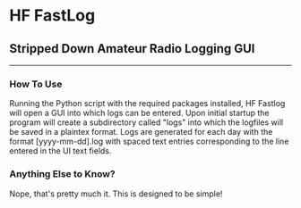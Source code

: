 # HF FastLog
## Stripped Down Amateur Radio Logging GUI
--------
### How To Use
Running the Python script with the required packages installed, HF Fastlog will open a GUI into which logs can be entered.
Upon initial startup the program will create a subdirectory called "logs" into which the logfiles will be saved in a plaintex format.
Logs are generated for each day with the format [yyyy-mm-dd].log with spaced text entries corresponding to the line entered in the UI text fields.

### Anything Else to Know?
Nope, that's pretty much it. This is designed to be simple! 
